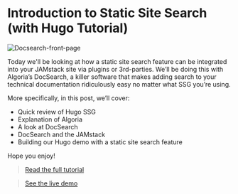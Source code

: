 # Introduction to Static Site Search (with Hugo Tutorial)
![Docsearch-front-page](https://snipcart.com/media/204589/docsearch-front-page.png)

Today we'll be looking at how a static site search feature can be integrated into your JAMstack site via plugins or 3rd-parties. We’ll be doing this with Algoria’s DocSearch, a killer software that makes adding search to your technical documentation ridiculously easy no matter what SSG you’re using. 

More specifically, in this post, we’ll cover:

* Quick review of Hugo SSG
* Explanation of Algoria
* A look at DocSearch
* DocSearch and the JAMstack
* Building our Hugo demo with a static site search feature

Hope you enjoy! 

> [Read the full tutorial](https://snipcart.com/blog/static-site-search)

> [See the live demo](https://snipcart-hugo-algolia-docsearch.netlify.com/)
